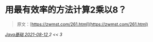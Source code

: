 <!--yml
category: 未分类
date: 0001-01-01 00:00:00
-->

# 用最有效率的方法计算2乘以8？

> 原文：[https://zwmst.com/261.html](https://zwmst.com/261.html)

   [ *Java基础* ](https://zwmst.com/java%e5%9f%ba%e7%a1%80)*[ <time datetime="2021-08-12T17:07:14+08:00"> 2021-08-12 </time> ](https://zwmst.com/261.html)  2 << 3*